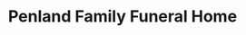 ---
title: "Penland Family Funeral Home"
url: /swannanoa/penland-family-funeral-home/
shop: Bestattungen
---